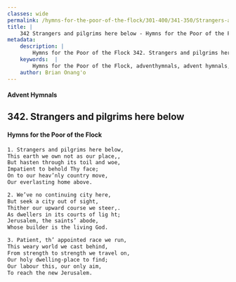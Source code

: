 ```yaml
---
classes: wide
permalink: /hymns-for-the-poor-of-the-flock/301-400/341-350/Strangers-and-pilgrims-here-below/
title: |
    342 Strangers and pilgrims here below - Hymns for the Poor of the Flock
metadata:
    description: |
        Hymns for the Poor of the Flock 342. Strangers and pilgrims here below. Strangers and pilgrims here below, This earth we own not as our place,,  But hasten through its toil and woe,  Impatient to behold Thy face; On to our heav’nly country move, Our everlasting home above. 
    keywords:  |
        Hymns for the Poor of the Flock, adventhymnals, advent hymnals, Strangers and pilgrims here below, Strangers and pilgrims here below,, 
    author: Brian Onang'o
---
```


#### Advent Hymnals
## 342. Strangers and pilgrims here below
####  Hymns for the Poor of the Flock

```txt
1. Strangers and pilgrims here below,
This earth we own not as our place,, 
But hasten through its toil and woe, 
Impatient to behold Thy face;
On to our heav’nly country move,
Our everlasting home above.

2. We’ve no continuing city here,
But seek a city out of sight,
Thither our upward course we steer,.
As dwellers in its courts of lig ht; 
Jerusalem, the saints’ abode,
Whose builder is the living God.

3. Patient, th’ appointed race we run,
This weary world we cast behind, 
From strength to strength we travel on, 
Our holy dwelling-place to find;
Our labour this, our only aim,
To reach the new Jerusalem.
```